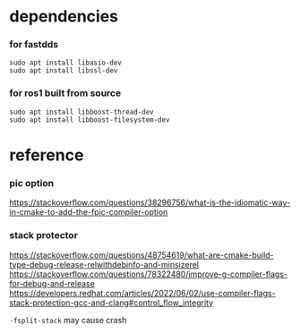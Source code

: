 

# dependencies
### for fastdds
```shell
sudo apt install libasio-dev
sudo apt install libssl-dev
```

### for ros1 built from source
```shell
sudo apt install libboost-thread-dev
sudo apt install libboost-filesystem-dev
```


# reference
### pic option
https://stackoverflow.com/questions/38296756/what-is-the-idiomatic-way-in-cmake-to-add-the-fpic-compiler-option

### stack protector
https://stackoverflow.com/questions/48754619/what-are-cmake-build-type-debug-release-relwithdebinfo-and-minsizerel
https://stackoverflow.com/questions/78322480/improve-g-compiler-flags-for-debug-and-release
https://developers.redhat.com/articles/2022/06/02/use-compiler-flags-stack-protection-gcc-and-clang#control_flow_integrity

`-fsplit-stack` may cause crash